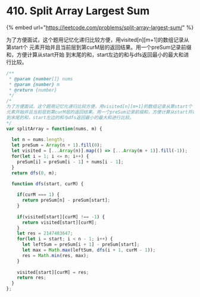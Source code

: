 # 410. Split Array Largest Sum

{% embed url="https://leetcode.com/problems/split-array-largest-sum/" %}

为了方便面试，这个题用记忆化递归比较方便，用visited\[n\]\[m+1\]的数组记录从第start个 元素开始并且当前层到第curM层的返回结果。用一个preSum记录前缀和，方便计算从start开始 到末尾的和，start左边的和与dfs返回最小的最大和进行比较。

```javascript
/**
 * @param {number[]} nums
 * @param {number} m
 * @return {number}
 */
/*
为了方便面试，这个题用记忆化递归比较方便，用visited[n][m+1]的数组记录从第start个
元素开始并且当前层到第curM层的返回结果。用一个preSum记录前缀和，方便计算从start开始
到末尾的和，start左边的和与dfs返回最小的最大和进行比较。
*/
var splitArray = function(nums, m) {
  
  let n = nums.length;
  let preSum = Array(n + 1).fill(0);
  let visited = [...Array(n)].map(() => [...Array(m + 1)].fill(-1));
  for(let i = 1; i <= n; i++) {
    preSum[i] = preSum[i - 1] + nums[i - 1];
  }
  return dfs(0, m);
  
  function dfs(start, curM) {

    if(curM === 1) {
      return preSum[n] - preSum[start];
    }
    
    if(visited[start][curM] !== -1) {
      return visited[start][curM];
    }
    let res = 2147483647;
    for(let i = start; i < n - 1; i++) {
      let leftSum = preSum[i + 1] - preSum[start];
      let max = Math.max(leftSum, dfs(i + 1, curM - 1));
      res = Math.min(res, max);
    }
    
    visited[start][curM] = res;
    return res;
  }  
};
```

